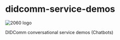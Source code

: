# didcomm-service-demos

![2060 logo](2060_logo.svg)

DIDComm conversational service demos (Chatbots)
